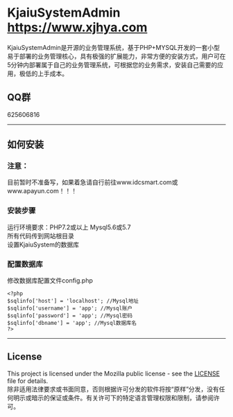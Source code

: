 # KjaiuSystemAdmin https://www.xjhya.com
KjaiuSystemAdmin是开源的业务管理系统，基于PHP+MYSQL开发的一套小型易于部署的业务管理核心，具有极强的扩展能力，非常方便的安装方式，用户可在5分钟内部署属于自己的业务管理系统，可根据您的业务需求，安装自己需要的应用，极低的上手成本。
## QQ群
625606816
***

## 如何安装
### 注意：
目前暂时不准备写，如果着急请自行前往www.idcsmart.com或www.apayun.com！！！<br>
### 安装步骤
运行环境要求：PHP7.2或以上  Mysql5.6或5.7<br>
所有代码传到网站根目录<br>
设置KjaiuSystem的数据库<br>
### 配置数据库
修改数据库配置文件config.php<br>
```
<?php
$sqlinfo['host'] = 'localhost'; //Mysql地址
$sqlinfo['username'] = 'app'; //Mysql账户
$sqlinfo['password'] = 'app'; //Mysql密码
$sqlinfo['dbname'] = 'app'; //Mysql数据库名
?>
```
***

## License
This project is licensed under the Mozilla public license - see the [LICENSE](https://github.com/XiaoKunGe1203/KjaiuSystemAdmin/blob/main/LICENSE_Chinese_Reference) file for details.<br>
除非适用法律要求或书面同意，否则根据许可分发的软件将按“原样”分发，没有任何明示或暗示的保证或条件。有关许可下的特定语言管理权限和限制，请参阅许可。
